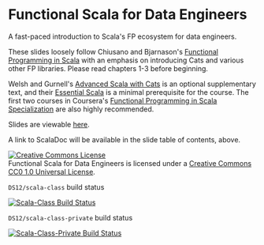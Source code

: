 # Functional Scala for Data Engineers

A fast-paced introduction to Scala's FP ecosystem for data engineers. 

These slides loosely follow Chiusano and Bjarnason's [Functional Programming in Scala](https://www.manning.com/books/functional-programming-in-scala) with an emphasis on introducing Cats and various other FP libraries. Please read chapters 1-3 before beginning.

Welsh and Gurnell's [Advanced Scala with Cats](http://underscore.io/books/advanced-scala/) is an optional supplementary text, and their [Essential Scala](http://underscore.io/books/essential-scala/) is a minimal prerequisite for the course. The first two courses in Coursera's [Functional Programming in Scala Specialization](https://www.coursera.org/specializations/scala) are also highly recommended. 

Slides are viewable [here](http://DS12.github.io/scala-class).

A link to ScalaDoc will be available in the slide table of contents, above.

<a rel="license" href="http://creativecommons.org/licenses/by-nc-sa/3.0/deed.en_US"><img alt="Creative Commons License" style="border-width:0" src="http://i.creativecommons.org/l/by-nc-sa/3.0/88x31.png" /></a><br /><span xmlns:dct="http://purl.org/dc/terms/" property="dct:title">Functional Scala for Data Engineers</span> is licensed under a <a rel="license" href="https://creativecommons.org/publicdomain/zero/1.0/">Creative Commons CC0 1.0 Universal License</a>.


`DS12/scala-class` build status

[![Scala-Class Build Status](https://travis-ci.org/DS12/scala-class.svg?branch=master)](https://travis-ci.org/DS12/scala-class)

`DS12/scala-class-private` build status

[![Scala-Class-Private Build Status](https://travis-ci.com/DS12/scala-class-private.svg?token=jyR81STLm55Uqgud7sk1&branch=master)](https://travis-ci.com/DS12/scala-class-private)
